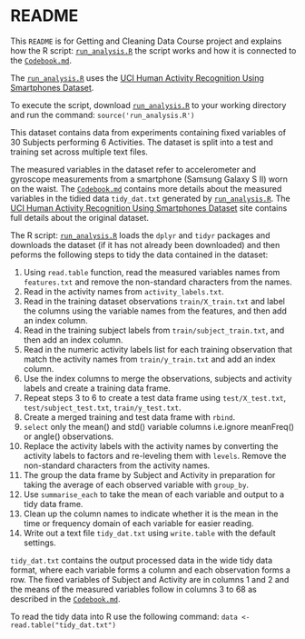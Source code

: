 README
========================================================
This ```README``` is for Getting and Cleaning Data Course project and explains how the R script: [```run_analysis.R```](https://github.com/ab604/data_cleaning_project/blob/master/run_analysis.R) the script works and how it is connected to the [```Codebook.md```](https://github.com/ab604/data_cleaning_project/blob/master/Codebook.md).

The [```run_analysis.R```](https://github.com/ab604/data_cleaning_project/blob/master/run_analysis.R) uses the [UCI Human Activity Recognition Using Smartphones Dataset](http://archive.ics.uci.edu/ml/datasets/Human+Activity+Recognition+Using+Smartphones#).

To execute the script, download [```run_analysis.R```](https://github.com/ab604/data_cleaning_project/blob/master/run_analysis.R) to your working directory and run the command:
`source('run_analysis.R')`

This dataset contains data from experiments containing fixed variables of 30 Subjects performing 6 Activities. The dataset is split into a test and training set across multiple text files.

The measured variables in the dataset refer to accelerometer and gyroscope measurements from a smartphone (Samsung Galaxy S II) worn on the waist. The [```Codebook.md```](https://github.com/ab604/data_cleaning_project/blob/master/Codebook.md) contains more details about the measured variables in the tidied data ```tidy_dat.txt``` generated by [```run_analysis.R```](https://github.com/ab604/data_cleaning_project/blob/master/run_analysis.R). The [UCI Human Activity Recognition Using Smartphones Dataset](http://archive.ics.uci.edu/ml/datasets/Human+Activity+Recognition+Using+Smartphones#) site contains full details about the original dataset.

The R script: [```run_analysis.R```](https://github.com/ab604/data_cleaning_project/blob/master/run_analysis.R) loads the ```dplyr``` and ```tidyr``` packages and downloads the dataset (if it has not already been downloaded) and then peforms the following steps to tidy the data contained in the dataset:

1. Using ```read.table``` function, read the measured variables names from ```features.txt``` and remove the non-standard characters from the names.
2. Read in the activity names from ```activity_labels.txt```.
3. Read in the training dataset observations ```train/X_train.txt``` and label the columns using the variable names from the features, and then add an index column.
4. Read in the training subject labels from ```train/subject_train.txt```, and then add an index column.
5. Read in the numeric activity labels list for each training observation that match the activity names from ```train/y_train.txt``` and add an index column.
6. Use the index columns to merge the observations, subjects and activity labels and create a training data frame.
7. Repeat steps 3 to 6 to create a test data frame using ```test/X_test.txt```, ```test/subject_test.txt```, ```train/y_test.txt```.
8. Create a merged training and test data frame with ```rbind```.
9. ```select``` only the mean() and std() variable columns i.e.ignore meanFreq() or angle() observations.
10. Replace the activity labels with the activity names by converting the activity labels to factors and re-leveling them with ```levels```. Remove the non-standard characters from the activity names.
11. The group the data frame by Subject and Activity in preparation for taking the average of each observed variable with ```group_by```.
12. Use ```summarise_each``` to take the mean of each variable and output to a tidy data frame.
13. Clean up the column names to indicate whether it is the mean in the time or frequency domain of each variable for easier reading.
14. Write out a text file ```tidy_dat.txt``` using ```write.table``` with the default settings.

```tidy_dat.txt``` contains the output processed data in the wide tidy data format, where each variable forms a column and each observation forms a row. The fixed variables of Subject and Activity are in columns 1 and 2 and the means of the measured variables follow in columns 3 to 68 as described in the [```Codebook.md```](https://github.com/ab604/data_cleaning_project/blob/master/Codebook.md).

To read the tidy data into R use the following command:
`data <- read.table("tidy_dat.txt")`




